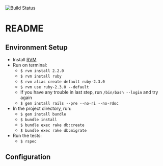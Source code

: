 ![Build Status](https://gitlab.com/smart-city-platform/data_collector/badges/master/build.svg)

# README

## Environment Setup

* Install <a href="https://rvm.io/rvm/install">RVM</a>
* Run on terminal: 
  * ```$ rvm install 2.2.0```
  * ```$ rvm install ruby```  
  * ```$ rvm alias create default ruby-2.3.0```
  * ```$ rvm use ruby-2.3.0 --default```
  * If you have any trouble in last step, run ```/bin/bash --login``` and try again
  * ```$ gem install rails --pre --no-ri --no-rdoc```
* In the project directory, run:
  * ```$ gem install bundle```
  * ```$ bundle install```
  * ```$ bundle exec rake db:create```
  * ```$ bundle exec rake db:migrate```
* Run the tests:
  * ```$ rspec```

## Configuration